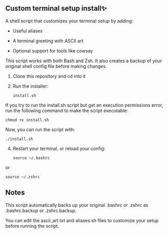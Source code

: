 ## Custom terminal setup install✨
A shell script that customizes your terminal setup by adding:

- Useful aliases

- A terminal greeting with ASCII art

- Optional support for tools like cowsay

This script works with both Bash and Zsh. It also creates a backup of your original shell config file before making changes.

1. Clone this repository and cd into it

2. Run the installer:
   
   ```install.sh```

If you try to run the install.sh script but get an execution permissions error, run the following command to make the script executable:


   ```chmod +x install.sh```

Now, you can run the script with:

   ```./install.sh```


4. Restart your terminal, or reload your config:

   ```source ~/.bashrc```

or

   ```source ~/.zshrc```


## Notes
This script automatically backs up your original .bashrc or .zshrc as .bashrc.backup or .zshrc.backup.

You can edit the ascii_art.txt and aliases.sh files to customize your setup before running the script.

